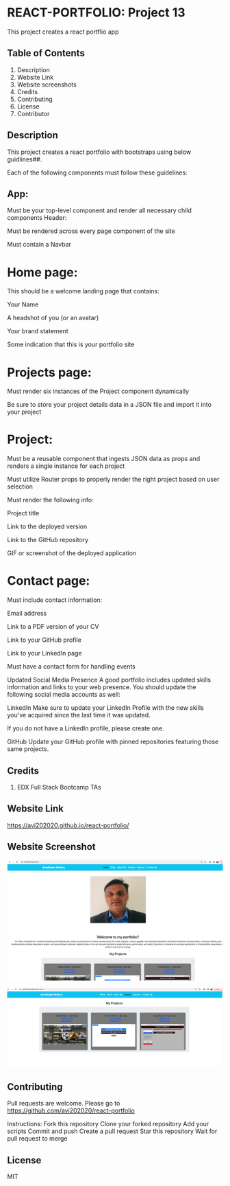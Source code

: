 # REACT-PORTFOLIO: Project 13
  This project creates a react portflio app

## Table of Contents

1. Description
2. Website Link
3. Website screenshots
4. Credits
5. Contributing
6. License
7. Contributor

## Description

This project creates a react portfolio with bootstraps using below guidlines##.

Each of the following components must follow these guidelines:

## App:

Must be your top-level component and render all necessary child components
Header:

Must be rendered across every page component of the site

Must contain a Navbar

# Home page:

This should be a welcome landing page that contains:

Your Name

A headshot of you (or an avatar)

Your brand statement

Some indication that this is your portfolio site

# Projects page:

Must render six instances of the Project component dynamically

Be sure to store your project details data in a JSON file and import it into your project

# Project:

Must be a reusable component that ingests JSON data as props and renders a single instance for each project

Must utilize Router props to properly render the right project based on user selection

Must render the following info:

Project title

Link to the deployed version

Link to the GitHub repository

GIF or screenshot of the deployed application

# Contact page:

Must include contact information:

Email address

Link to a PDF version of your CV

Link to your GitHub profile

Link to your LinkedIn page

Must have a contact form for handling events

Updated Social Media Presence
A good portfolio includes updated skills information and links to your web presence. You should update the following social media accounts as well:

LinkedIn
Make sure to update your LinkedIn Profile with the new skills you've acquired since the last time it was updated.

If you do not have a LinkedIn profile, please create one.

GitHub
Update your GitHub profile with pinned repositories featuring those same projects.


## Credits

1. EDX Full Stack Bootcamp TAs

## Website Link

https://avi202020.github.io/react-portfolio/

## Website Screenshot

![Screenshot](https://github.com/avi202020/react-portfolio/blob/main/public/images/react_portfolio_app.png)

![Screenshot](https://github.com/avi202020/react-portfolio/blob/main/public/images/react_portfolio_app2.png)


## Contributing

Pull requests are welcome. Please go to https://github.com/avi202020/react-portfolio

Instructions: Fork this repository Clone your forked repository Add your scripts Commit and push Create a pull request Star this repository Wait for pull request to merge

## License

MIT